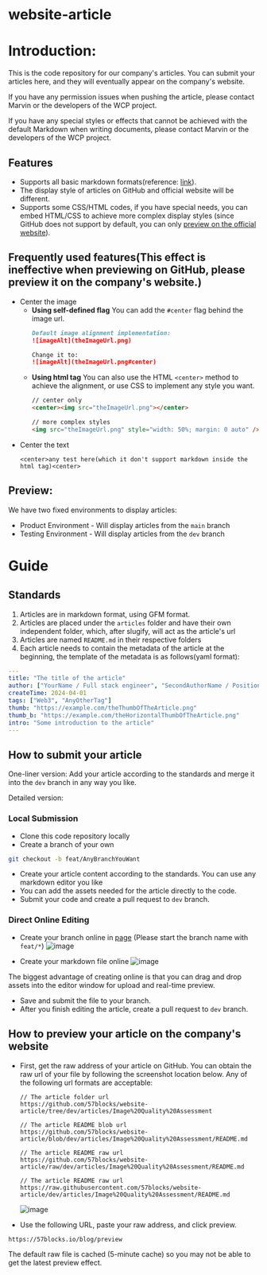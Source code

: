 # website-article

# Introduction:

This is the code repository for our company's articles. You can submit your articles here, and they will eventually appear on the company's website.

If you have any permission issues when pushing the article, please contact Marvin or the developers of the WCP project. 

If you have any special styles or effects that cannot be achieved with the default Markdown when writing documents, please contact Marvin or the developers of the WCP project.



## Features
- Supports all basic markdown formats(reference: [link](https://docs.github.com/en/get-started/writing-on-github/getting-started-with-writing-and-formatting-on-github/basic-writing-and-formatting-syntax)).
- The display style of articles on GitHub and official website will be different.
- Supports some CSS/HTML codes, if you have special needs, you can embed HTML/CSS to achieve more complex display styles (since GitHub does not support by default, you can only [preview on the official website](#how-to-preview-your-article-on-the-companys-website)).

## Frequently used features(This effect is ineffective when previewing on GitHub, please preview it on the company's website.)
- Center the image
  - **Using self-defined flag** You can add the `#center` flag behind the image url.
    ```markdown
    Default image alignment implementation:
    ![imageAlt](theImageUrl.png)
    
    Change it to:
    ![imageAlt](theImageUrl.png#center)
    ```
  - **Using html tag** You can also use the HTML `<center>` method to achieve the alignment, or use CSS to implement any style you want.
    ```html
    // center only
    <center><img src="theImageUrl.png"></center>

    // more complex styles
    <img src="theImageUrl.png" style="width: 50%; margin: 0 auto" />
    ```
- Center the text
  ```
  <center>any test here(which it don't support markdown inside the html tag)<center>
  ```

## Preview:
We have two fixed environments to display articles:
- Product Environment - Will display articles from the `main` branch
- Testing Environment - Will display articles from the `dev` branch


# Guide

## Standards
1. Articles are in markdown format, using GFM format.
2. Articles are placed under the `articles` folder and have their own independent folder, which, after slugify, will act as the article's url
3. Articles are named `README.md` in their respective folders
4. Each article needs to contain the metadata of the article at the beginning, the template of the metadata is as follows(yaml format):

```yaml
---
title: "The title of the article"
author: ["YourName / Full stack engineer", "SecondAuthorName / PositionOfTheAuthor"]
createTime: 2024-04-01
tags: ["Web3", "AnyOtherTag"]
thumb: "https://example.com/theThumbOfTheArticle.png"
thumb_b: "https://example.com/theHorizontalThumbOfTheArticle.png"
intro: "Some introduction to the article"
---
```


## How to submit your article
One-liner version: Add your article according to the standards and merge it into the `dev` branch in any way you like.

Detailed version:
### Local Submission
- Clone this code repository locally
- Create a branch of your own

```bash
git checkout -b feat/AnyBranchYouWant
```

- Create your article content according to the standards. You can use any markdown editor you like
- You can add the assets needed for the article directly to the code.
- Submit your code and create a pull request to `dev` branch.


### Direct Online Editing
- Create your branch online in [page](https://github.com/57blocks/website-article/branches) (Please start the branch name with `feat/*`)
  ![image](https://github.com/57blocks/website-article/assets/6326386/b0e98017-1d09-414e-9711-9d458c5e46c1)

- Create your markdown file online
  ![image](https://github.com/57blocks/website-article/assets/6326386/26e05825-2e00-4469-bde1-b331609bddb9)

The biggest advantage of creating online is that you can drag and drop assets into the editor window for upload and real-time preview.
- Save and submit the file to your branch.
- After you finish editing the article, create a pull request to `dev` branch.


## How to preview your article on the company's website
- First, get the raw address of your article on GitHub. You can obtain the raw url of your file by following the screenshot location below. Any of the following url formats are acceptable:
  ```
  // The article folder url
  https://github.com/57blocks/website-article/tree/dev/articles/Image%20Quality%20Assessment

  // The article README blob url
  https://github.com/57blocks/website-article/blob/dev/articles/Image%20Quality%20Assessment/README.md

  // The article README raw url
  https://github.com/57blocks/website-article/raw/dev/articles/Image%20Quality%20Assessment/README.md

  // The article README raw url
  https://raw.githubusercontent.com/57blocks/website-article/dev/articles/Image%20Quality%20Assessment/README.md
  ```
  ![image](https://github.com/57blocks/website-article/assets/6326386/685bfe0b-e318-45cf-8a90-388bcfb31578)

  

- Use the following URL, paste your raw address, and click preview.

```
https://57blocks.io/blog/preview
```

The default raw file is cached (5-minute cache) so you may not be able to get the latest preview effect.


